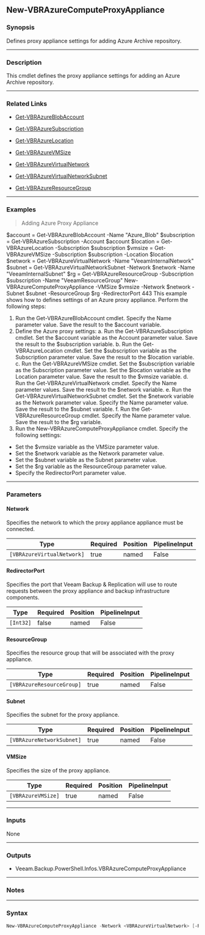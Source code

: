 New-VBRAzureComputeProxyAppliance
---------------------------------

### Synopsis
Defines proxy appliance settings for adding Azure Archive repository.

---

### Description

This cmdlet defines the proxy appliance settings for adding an Azure Archive repository.

---

### Related Links
* [Get-VBRAzureBlobAccount](Get-VBRAzureBlobAccount)

* [Get-VBRAzureSubscription](Get-VBRAzureSubscription)

* [Get-VBRAzureLocation](Get-VBRAzureLocation)

* [Get-VBRAzureVMSize](Get-VBRAzureVMSize)

* [Get-VBRAzureVirtualNetwork](Get-VBRAzureVirtualNetwork)

* [Get-VBRAzureVirtualNetworkSubnet](Get-VBRAzureVirtualNetworkSubnet)

* [Get-VBRAzureResourceGroup](Get-VBRAzureResourceGroup)

---

### Examples
> Adding Azure Proxy Appliance

$account = Get-VBRAzureBlobAccount -Name "Azure_Blob"
$subscription = Get-VBRAzureSubscription -Account $account
$location = Get-VBRAzureLocation -Subscription $subscription
$vmsize = Get-VBRAzureVMSize -Subscription $subscription -Location $location
$network = Get-VBRAzureVirtualNetwork -Name "VeeamInternalNetwork"
$subnet = Get-VBRAzureVirtualNetworkSubnet -Network $network -Name "VeeamInternalSubnet"
$rg = Get-VBRAzureResourceGroup -Subscription $subscription -Name "VeeamResourceGroup"
New-VBRAzureComputeProxyAppliance -VMSize $vmsize -Network $network -Subnet $subnet -ResourceGroup $rg -RedirectorPort 443
This example shows how to defines settings of an Azure proxy appliance.
Perform the following steps:
1. Run the Get-VBRAzureBlobAccount cmdlet. Specify the Name parameter value. Save the result to the $account variable.
2. Define the Azure proxy settings:
a. Run the Get-VBRAzureSubscription cmdlet. Set the $account variable as the Account parameter value. Save the result to the $subscription variable.
b. Run the Get-VBRAzureLocation cmdlet. Set the $subscription variable as the Subscription parameter value. Save the result to the $location variable.
c. Run the Get-VBRAzureVMSize cmdlet. Set the $subscription variable as the Subscription parameter value. Set the $location variable as the Location parameter value. Save the result to the $vmsize variable.
d. Run the Get-VBRAzureVirtualNetwork cmdlet. Specify the Name parameter values. Save the result to the $network variable. e. Run the Get-VBRAzureVirtualNetworkSubnet cmdlet. Set the $network variable as the Network parameter value. Specify the Name parameter value. Save the result to the $subnet variable.
f. Run the Get-VBRAzureResourceGroup cmdlet. Specify the Name parameter value. Save the result to the $rg variable.
3. Run the New-VBRAzureComputeProxyAppliance cmdlet. Specify the following settings:
- Set the $vmsize variable as the VMSize parameter value.
- Set the $network variable as the Network parameter value.
- Set the $subnet variable as the Subnet parameter value.
- Set the $rg variable as the ResourceGroup parameter value.
- Specify the RedirectorPort parameter value.

---

### Parameters
#### **Network**
Specifies the network to which the proxy appliance appliance must be connected.

|Type                      |Required|Position|PipelineInput|
|--------------------------|--------|--------|-------------|
|`[VBRAzureVirtualNetwork]`|true    |named   |False        |

#### **RedirectorPort**
Specifies the port that Veeam Backup & Replication will use to route requests between the proxy appliance and backup infrastructure components.

|Type     |Required|Position|PipelineInput|
|---------|--------|--------|-------------|
|`[Int32]`|false   |named   |False        |

#### **ResourceGroup**
Specifies the resource group that will be associated with the proxy appliance.

|Type                     |Required|Position|PipelineInput|
|-------------------------|--------|--------|-------------|
|`[VBRAzureResourceGroup]`|true    |named   |False        |

#### **Subnet**
Specifies the subnet for the proxy appliance.

|Type                     |Required|Position|PipelineInput|
|-------------------------|--------|--------|-------------|
|`[VBRAzureNetworkSubnet]`|true    |named   |False        |

#### **VMSize**
Specifies the size of the proxy appliance.

|Type              |Required|Position|PipelineInput|
|------------------|--------|--------|-------------|
|`[VBRAzureVMSize]`|true    |named   |False        |

---

### Inputs
None

---

### Outputs
* Veeam.Backup.PowerShell.Infos.VBRAzureComputeProxyAppliance

---

### Notes

---

### Syntax
```PowerShell
New-VBRAzureComputeProxyAppliance -Network <VBRAzureVirtualNetwork> [-RedirectorPort <Int32>] -ResourceGroup <VBRAzureResourceGroup> -Subnet <VBRAzureNetworkSubnet> -VMSize <VBRAzureVMSize> [<CommonParameters>]
```
